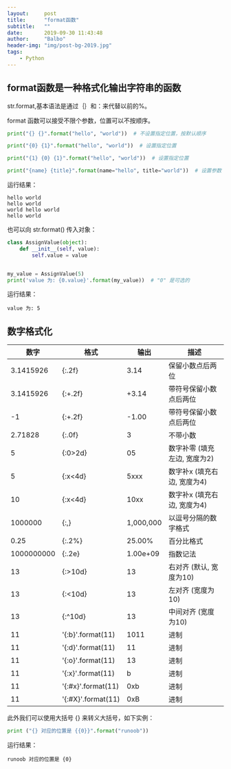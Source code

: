 ```yaml
---
layout:     post
title:      "format函数"
subtitle:   ""
date:       2019-09-30 11:43:48
author:     "Balbo"
header-img: "img/post-bg-2019.jpg"
tags:
    - Python
---
```


## format函数是一种格式化输出字符串的函数
str.format,基本语法是通过｛｝和：来代替以前的%。

format 函数可以接受不限个参数，位置可以不按顺序。
```python
print("{} {}".format("hello", "world"))  # 不设置指定位置，按默认顺序

print("{0} {1}".format("hello", "world"))  # 设置指定位置

print("{1} {0} {1}".format("hello", "world"))  # 设置指定位置

print("{name} {title}".format(name="hello", title="world"))  # 设置参数
```
运行结果：
```
hello world
hello world
world hello world
hello world
```
也可以向 str.format() 传入对象：
```python
class AssignValue(object):
    def __init__(self, value):
        self.value = value


my_value = AssignValue(5)
print('value 为: {0.value}'.format(my_value))  # "0" 是可选的

```
运行结果：
```
value 为: 5
```
## 数字格式化
| 数字 | 格式 | 输出 | 描述 |
| ---- | ---- | ---- | ---- |
| 3.1415926 | \{:.2f} | 3.14 | 保留小数点后两位 |
| 3.1415926 |\{:+.2f} | +3.14 | 带符号保留小数点后两位 |
| -1 |  \{:+.2f} | -1.00 | 带符号保留小数点后两位 |
| 2.71828 | \{:.0f} | 3 | 不带小数 |
| 5 | \{:0>2d} | 05 | 数字补零 (填充左边, 宽度为2) |
| 5 | \{:x<4d} | 5xxx | 数字补x (填充右边, 宽度为4) |
| 10 | \{:x<4d} | 10xx | 数字补x (填充右边, 宽度为4) |
| 1000000 | \{:,} | 1,000,000 | 以逗号分隔的数字格式  |
| 0.25 | \{:.2%} | 25.00% | 百分比格式 |
| 1000000000 | \{:.2e} | 1.00e+09 | 指数记法 |
| 13 | \{:>10d} |        13 | 右对齐 (默认, 宽度为10) |
| 13 | \{:<10d} |13 | 左对齐 (宽度为10) |
| 13 | \{:^10d} |    13     | 中间对齐 (宽度为10) |
| 11 | '\{:b}'.format(11) | 1011 | 进制 |
| 11 | '\{:d}'.format(11) | 11 | 进制 |
| 11 | '\{:o}'.format(11) | 13 | 进制 |
| 11 | '\{:x}'.format(11) | b | 进制 |
| 11 | '\{:#x}'.format(11) | 0xb | 进制 |
| 11 | '\{:#X}'.format(11) | 0xB | 进制 |

此外我们可以使用大括号 {} 来转义大括号，如下实例：
```python
print ("{} 对应的位置是 {{0}}".format("runoob"))
```
运行结果：
```
runoob 对应的位置是 {0}
```

